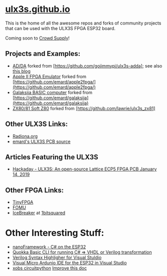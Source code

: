 # [ulx3s.github.io](https://ulx3s.github.io) 

This is the home of all the awesome repos and forks of community projects that can be used with the ULX3S FPGA ESP32 board.

Coming soon to [Crowd Supply](https://www.crowdsupply.com/radiona/ulx3s)!

## Projects and Examples:

* [AD/DA](https://github.com/ulx3s/ulx3s-adda) forked from [https://github.com/gojimmypi/ulx3s-adda]; see also [this blog](https://gojimmypi.blogspot.com/2018/06/ad9280-ad9708-ad-da-module-for-ax.html) 
* [Apple II FPGA Emulator](https://github.com/ulx3s/apple2fpga/blob/master/README) forked from [https://github.com/emard/apple2fpga/](https://github.com/emard/apple2fpga/)
* [Galaksija BASIC computer](https://github.com/ulx3s/galaksija) forked from [https://github.com/emard/galaksija](https://github.com/emard/galaksija)
* [ZX80/81 Soft Z80](https://github.com/ulx3s/ulx3s_zx81) forked from [https://github.com/lawrie/ulx3s_zx81]

## Other ULX3S Links:
* [Radiona.org](https://radiona.org/ulx3s/)
* [emard's ULX3S PCB source](http://github.com/emard/ulx3s)

## Articles Featuring the ULX3S

* [Hackaday - ULX3S: An open-source Lattice ECP5 FPGA PCB January 14, 2019](https://hackaday.com/2019/01/14/ulx3s-an-open-source-lattice-ecp5-fpga-pcb/)


## Other FPGA Links:
* [TinyFPGA](https://tinyfpga.com/)
* [FOMU](https://workshop.fomu.im/en/latest/)
* [IceBreaker](https://github.com/icebreaker-fpga/icebreaker) at [1bitsquared](https://1bitsquared.com/collections/fpga/products/icebreaker)


# Other Interesting Stuff:
* [nanoFramework - C# on the ESP32](http://docs.nanoframework.net/)
* [Quokka Basic CLI for running C# => VHDL or Verilog transformation](https://github.com/EvgenyMuryshkin/QuokkaEvaluation)
* [Verilog Syntax Highligher for Visual Stuldio](https://marketplace.visualstudio.com/items?itemName=gojimmypi.gojimmypi-verilog-language-extension)
* [Visual Micro Ardunio IDE for the ESP32 in Visual Studio](https://www.visualmicro.com/)
* [xobs circuitpython](https://github.com/xobs/circuitpython)
 [Improve this doc](https://github.com/ulx3s/ulx3s.github.io) 
